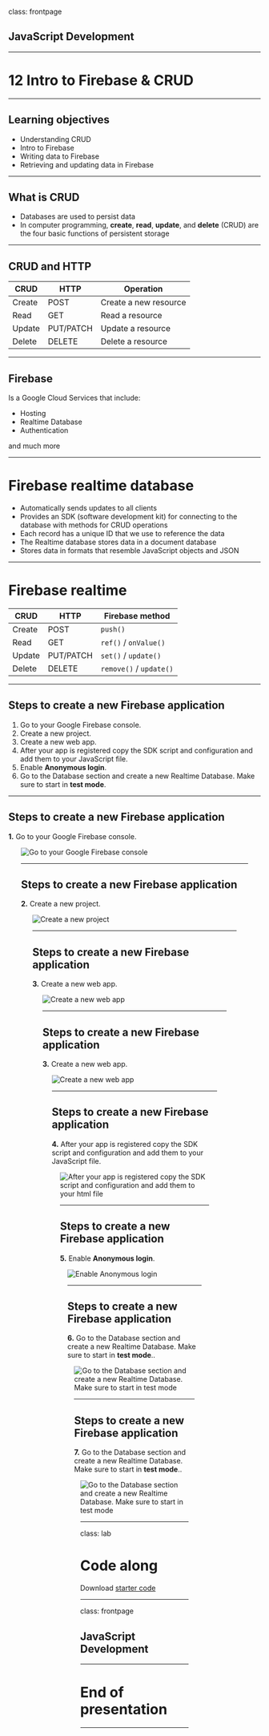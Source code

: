 class: frontpage

<div>
  <h2>JavaScript Development</h2>
  <hr/>
  <h1>12 Intro to Firebase <wbr>& CRUD</h1>
</div>

---

## Learning objectives

- Understanding CRUD
- Intro to Firebase
- Writing data to Firebase
- Retrieving and updating data in Firebase

---

## What is CRUD

- Databases are used to persist data
- In computer programming, **create**, **read**, **update**, and **delete** (CRUD) are the four basic functions of persistent storage

---

## CRUD and HTTP

| CRUD   | HTTP      | Operation             |
| ------ | --------- | --------------------- |
| Create | POST      | Create a new resource |
| Read   | GET       | Read a resource       |
| Update | PUT/PATCH | Update a resource     |
| Delete | DELETE    | Delete a resource     |

---

## Firebase

Is a Google Cloud Services that include:

- Hosting
- Realtime Database
- Authentication

and much more

---

# Firebase realtime database

- Automatically sends updates to all clients
- Provides an SDK (software development kit) for connecting to the database with methods for CRUD operations
- Each record has a unique ID that we use to reference the data
- The Realtime database stores data in a document database
- Stores data in formats that resemble JavaScript objects and JSON

---

# Firebase realtime

| CRUD   | HTTP      | Firebase method         |
| ------ | --------- | ----------------------- |
| Create | POST      | `push()`                |
| Read   | GET       | `ref()` / `onValue()`   |
| Update | PUT/PATCH | `set()` / `update()`    |
| Delete | DELETE    | `remove()` / `update()` |

---

## Steps to create a new Firebase application

1. Go to your Google Firebase console.
2. Create a new project.
3. Create a new web app.
4. After your app is registered copy the SDK script and configuration and add them to your JavaScript file.
5. Enable **Anonymous login**.
6. Go to the Database section and create a new Realtime Database. Make sure to start in **test mode**.

---

## Steps to create a new Firebase application

**1.** Go to your Google Firebase console.

<picture style="max-width: 90%; margin: 0 auto; display: block;">
  <img src="https://pataruco.s3.amazonaws.com/ga/jsd/1.png" alt="Go to your Google Firebase console">
<picture>

---

## Steps to create a new Firebase application

**2.** Create a new project.

<picture style="max-width: 90%; margin: 0 auto; display: block;">
  <img src="https://pataruco.s3.amazonaws.com/ga/jsd/2.png" alt="Create a new project">
<picture>

---

## Steps to create a new Firebase application

**3.** Create a new web app.

<picture style="max-width: 90%; margin: 0 auto; display: block;">
  <img src="https://pataruco.s3.amazonaws.com/ga/jsd/3.png" alt="Create a new web app">
<picture>

---

## Steps to create a new Firebase application

**3.** Create a new web app.

<picture style="max-width: 90%; margin: 0 auto; display: block;">
  <img src="https://pataruco.s3.amazonaws.com/ga/jsd/3-5.png" alt="Create a new web app">
<picture>

---

## Steps to create a new Firebase application

**4.** After your app is registered copy the SDK script and configuration and add them to your JavaScript file.

<picture style="max-width: 90%; margin: 0 auto; display: block;">
  <img src="https://pataruco.s3.amazonaws.com/ga/jsd/4.png" alt="After your app is registered copy the SDK script and configuration and add them to your html file">
<picture>

---

## Steps to create a new Firebase application

**5.** Enable **Anonymous login**.

<picture style="max-width: 90%; margin: 0 auto; display: block;">
  <img src="https://pataruco.s3.amazonaws.com/ga/jsd/6.png" alt="Enable Anonymous login">
<picture>

---

## Steps to create a new Firebase application

**6.** Go to the Database section and create a new Realtime Database. Make sure to start in **test mode**..

<picture style="max-width: 90%; margin: 0 auto; display: block;">
  <img src="https://pataruco.s3.amazonaws.com/ga/jsd/7.png" alt="Go to the Database section and create a new Realtime Database. Make sure to start in test mode">
<picture>

---

## Steps to create a new Firebase application

**7.** Go to the Database section and create a new Realtime Database. Make sure to start in **test mode**..

<picture style="max-width: 90%; margin: 0 auto; display: block;">
  <img src="https://pataruco.s3.amazonaws.com/ga/jsd/7-5.png" alt="Go to the Database section and create a new Realtime Database. Make sure to start in test mode">
<picture>

---

class: lab

# Code along

Download [starter code](https://github.com/pataruco/jsd/raw/master/labs/crud-firebase/crud-firebase-starter-code.zip)

---

class: frontpage

<div>
  <h2>JavaScript Development</h2>
  <hr/>
  <h1>End of presentation</h1>
</div>

---
